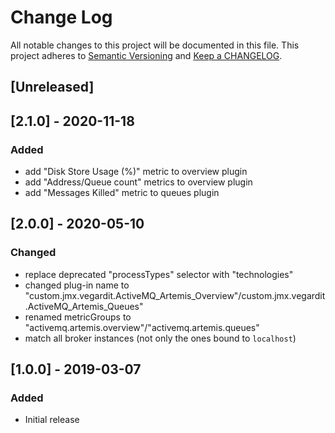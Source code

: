 # Change Log

All notable changes to this project will be documented in this file.
This project adheres to [Semantic Versioning](http://semver.org/) and
[Keep a CHANGELOG](http://keepachangelog.com/).

## [Unreleased]


## [2.1.0] - 2020-11-18

### Added
- add "Disk Store Usage (%)" metric to overview plugin
- add "Address/Queue count" metrics to overview plugin
- add "Messages Killed" metric to queues plugin


## [2.0.0] - 2020-05-10

### Changed
- replace deprecated "processTypes" selector with "technologies"
- changed plug-in name to "custom.jmx.vegardit.ActiveMQ_Artemis_Overview"/custom.jmx.vegardit.ActiveMQ_Artemis_Queues"
- renamed metricGroups to "activemq.artemis.overview"/"activemq.artemis.queues"
- match all broker instances (not only the ones bound to `localhost`)


## [1.0.0] - 2019-03-07

### Added
- Initial release
